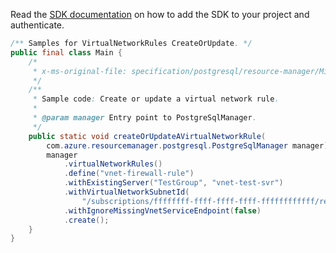 Read the [SDK documentation](https://github.com/Azure/azure-sdk-for-java/blob/azure-resourcemanager-postgresql_1.0.2/sdk/postgresql/azure-resourcemanager-postgresql/README.md) on how to add the SDK to your project and authenticate.

```java
/** Samples for VirtualNetworkRules CreateOrUpdate. */
public final class Main {
    /*
     * x-ms-original-file: specification/postgresql/resource-manager/Microsoft.DBforPostgreSQL/stable/2017-12-01/examples/VirtualNetworkRulesCreateOrUpdate.json
     */
    /**
     * Sample code: Create or update a virtual network rule.
     *
     * @param manager Entry point to PostgreSqlManager.
     */
    public static void createOrUpdateAVirtualNetworkRule(
        com.azure.resourcemanager.postgresql.PostgreSqlManager manager) {
        manager
            .virtualNetworkRules()
            .define("vnet-firewall-rule")
            .withExistingServer("TestGroup", "vnet-test-svr")
            .withVirtualNetworkSubnetId(
                "/subscriptions/ffffffff-ffff-ffff-ffff-ffffffffffff/resourceGroups/TestGroup/providers/Microsoft.Network/virtualNetworks/testvnet/subnets/testsubnet")
            .withIgnoreMissingVnetServiceEndpoint(false)
            .create();
    }
}
```
